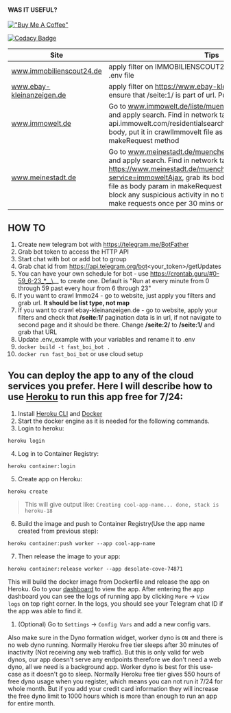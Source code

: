 #### WAS IT USEFUL? 
[!["Buy Me A Coffee"](https://www.buymeacoffee.com/assets/img/custom_images/orange_img.png)](https://www.buymeacoffee.com/layonez)

[![Codacy Badge](https://api.codacy.com/project/badge/Grade/821159f07dc944cdbd3f4095fd8b1cb0)](https://app.codacy.com/gh/layonez/fastboibot?utm_source=github.com&utm_medium=referral&utm_content=layonez/fastboibot&utm_campaign=Badge_Grade_Settings)

| Site                      | Tips                                                                                                                                                                                                                                                                                                                                                                                         |
| ------------------------- | -------------------------------------------------------------------------------------------------------------------------------------------------------------------------------------------------------------------------------------------------------------------------------------------------------------------------------------------------------------------------------------------- |
| www.immobilienscout24.de  | apply filter on IMMOBILIENSCOUT24.DE and grab url. Put it in .env file                                                                                                                                                                                                                                                                                                                       |
| www.ebay-kleinanzeigen.de | apply filter on https://www.ebay-kleinanzeigen.de and grab url, ensure that /seite:1/ is part of url. Put it in .env file                                                                                                                                                                                                                                                                    |
| www.immowelt.de           | Go to www.immowelt.de/liste/muenchen/wohnungen/mieten and apply search. Find in network tab call to api.immowelt.com/residentialsearch/v1/searches, grab its body, put it in crawlImmovelt file as body param in makeRequest method                                                                                                                                                          |
| www.meinestadt.de         | Go to www.meinestadt.de/muenchen/immobilien/wohnungen and apply search. Find in network tab POST call to https://www.meinestadt.de/muenchen/immobilien/wohnungen?service=immoweltAjax, grab its body, put it in crawlMeinestadt file as body param in makeRequest method. Those guys will block any suspicious activity in no time, so be cautious and make requests once per 30 mins or so. |

## HOW TO

1. Create new telegram bot with https://telegram.me/BotFather
2. Grab bot token to access the HTTP API
3. Start chat with bot or add bot to group
4. Grab chat id from https://api.telegram.org/bot<your_token>/getUpdates
5. You can have your own schedule for bot - use https://crontab.guru/#0-59_6-23_*__\__ to create one. Default is "Run at every minute from 0 through 59 past every hour from 6 through 23"
6. If you want to crawl Immo24 - go to website, just apply you filters and grab url. **It should be list type, not map**
7. If you want to crawl ebay-kleinanzeigen.de - go to website, apply your filters and check that **/seite:1/** pagination data is in url, if not navigate to second page and it should be there. Change **/seite:2/** to **/seite:1/** and grab that URL
8. Update .env_example with your variables and rename it to .env
9. `docker build -t fast_boi_bot .`
10. `docker run fast_boi_bot` or use cloud setup

## You can deploy the app to any of the cloud services you prefer. Here I will describe how to use [Heroku](https://www.heroku.com/pricing) to run this app free for 7/24:

1.  Install [Heroku CLI](https://devcenter.heroku.com/articles/heroku-cli) and [Docker](https://docs.docker.com/get-docker/)
2.  Start the docker engine as it is needed for the following commands.
3.  Login to heroku:

```
heroku login
```

4.  Log in to Container Registry:

```
heroku container:login
```

5.  Create app on Heroku:

```
heroku create
```

> This will give output like: `Creating cool-app-name... done, stack is heroku-18`

6. Build the image and push to Container Registry(Use the app name created from previous step):

```
heroku container:push worker --app cool-app-name
```

7.  Then release the image to your app:

```
heroku container:release worker --app desolate-cove-74871
```

This will build the docker image from Dockerfile and release the app on Heroku. Go to your [dashboard](https://dashboard.heroku.com/apps) to view the app. After entering the app dashboard you can see the logs of running app by clicking `More` -> `View logs` on top right corner.
In the logs, you should see your Telegram chat ID if the app was able to find it.

1. (Optional) Go to `Settings` -> `Config Vars` and add a new config vars.

Also make sure in the Dyno formation widget, worker dyno is `ON` and there is no web dyno running.
Normally Heroku free tier sleeps after 30 minutes of inactivity (Not receiving any web traffic). But this is only valid for web dynos, our app doesn't serve any endpoints therefore we don't need a web dyno, all we need is a background app. Worker dyno is best for this use-case as it doesn't go to sleep. Normally Heroku free tier gives 550 hours of free dyno usage when you register, which means you can not run it 7/24 for whole month. But if you add your credit card information they will increase the free dyno limit to 1000 hours which is more than enough to run an app for entire month.
